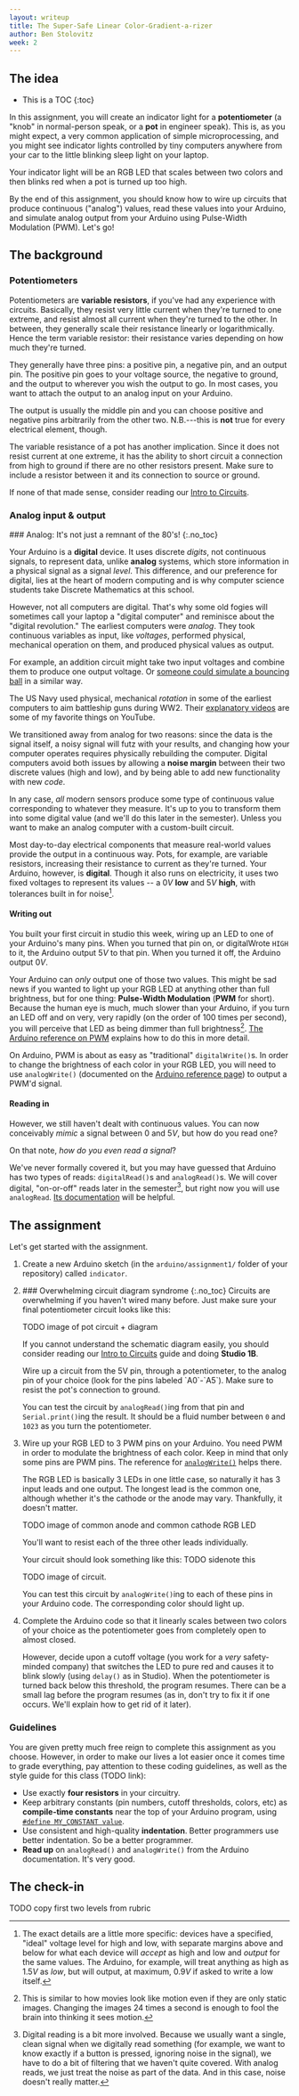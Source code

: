 ```yaml
---
layout: writeup
title: The Super-Safe Linear Color-Gradient-a-rizer
author: Ben Stolovitz
week: 2
---
```


## The idea

* This is a TOC
{:toc}

In this assignment, you will create an indicator light for a **potentiometer** (a "knob" in normal-person speak, or a **pot** in engineer speak). This is, as you might expect, a very common application of simple microprocessing, and you might see indicator lights controlled by tiny computers anywhere from your car to the little blinking sleep light on your laptop.

Your indicator light will be an RGB LED that scales between two colors and then blinks red when a pot is turned up too high.

By the end of this assignment, you should know how to wire up circuits that produce continuous ("analog") values, read these values into your Arduino, and simulate analog output from your Arduino using Pulse-Width Modulation (PWM). Let's go!


## The background

### Potentiometers

Potentiometers are **variable resistors**, if you've had any experience with circuits. Basically, they resist very little current when they're turned to one extreme, and resist almost all current when they're turned to the other. In between, they generally scale their resistance linearly or logarithmically. Hence the term variable resistor: their resistance varies depending on how much they're turned.

They generally have three pins: a positive pin, a negative pin, and an output pin. The positive pin goes to your voltage source, the negative to ground, and the output to wherever you wish the output to go. In most cases, you want to attach the output to an analog input on your Arduino. 

The output is usually the middle pin and you can choose positive and negative pins arbitrarily from the other two. N.B.---this is **not** true for every electrical element, though.

The variable resistance of a pot has another implication. Since it does not resist current at one extreme, it has the ability to short circuit a connection from high to ground if there are no other resistors present. Make sure to include a resistor between it and its connection to source or ground. 

If none of that made sense, consider reading our [Intro to Circuits](TODO).

### Analog input & output

<aside class="sidenote">
### Analog: It's not just a remnant of the 80's!
{:.no_toc}

Your Arduino is a **digital** device. It uses discrete *digits*, not continuous signals, to represent data, unlike **analog** systems, which store information in a physical signal as a signal *level*. This difference, and our preference for digital, lies at the heart of modern computing and is why computer science students take Discrete Mathematics at this school.

However, not all computers are digital. That's why some old fogies will sometimes call your laptop a "digital computer" and reminisce about the "digital revolution." The earliest computers were *analog*. They took continuous variables as input, like *voltages*, performed physical, mechanical operation on them, and produced physical values as output.

For example, an addition circuit might take two input voltages and combine them to produce one output voltage. Or [someone could simulate a bouncing ball](https://www.youtube.com/watch?v=qt6RVrmvh-o&t=0m42s) in a similar way.

The US Navy used physical, mechanical *rotation* in some of the earliest computers to aim battleship guns during WW2. Their [explanatory videos](https://www.youtube.com/watch?v=_8aH-M3PzM0) are some of my favorite things on YouTube.

We transitioned away from analog for two reasons: since the data is the signal itself, a noisy signal will futz with your results, and changing how your computer operates requires physically rebuilding the computer. Digital computers avoid both issues by allowing a **noise margin** between their two discrete values (high and low), and by being able to add new functionality with new *code*.

In any case, *all* modern sensors produce some type of continuous value corresponding to whatever they measure. It's up to you to transform them into some digital value (and we'll do this later in the semester). Unless you want to make an analog computer with a custom-built circuit. 
</aside>

Most day-to-day electrical components that measure real-world values provide the output in a continuous way. Pots, for example, are variable resistors, increasing their resistance to current as they're turned. Your Arduino, however, is **digital**. Though it also runs on electricity, it uses two fixed voltages to represent its values -- a $0V$ **low** and $5V$ **high**, with tolerances built in for noise[^tolerance].

[^tolerance]: The exact details are a little more specific: devices have a specified, "ideal" voltage level for high and low, with separate margins above and below for what each device will *accept* as high and low and *output* for the same values. The Arduino, for example, will treat anything as high as $1.5V$ as *low*, but will output, at maximum, $0.9V$ if asked to write a low itself.

#### Writing out

You built your first circuit in studio this week, wiring up an LED to one of your Arduino's many pins. When you turned that pin on, or digitalWrote `HIGH` to it, the Arduino output $5V$ to that pin. When you turned it off, the Arduino output $0V$.

Your Arduino can *only* output one of those two values. This might be sad news if you wanted to light up your RGB LED at anything other than full brightness, but for one thing: **Pulse-Width Modulation** (**PWM** for short). Because the human eye is much, much slower than your Arduino, if you turn an LED off and on very, very rapidly (on the order of 100 times per second), you will perceive that LED as being dimmer than full brightness[^movies]. [The Arduino reference on PWM](https://www.arduino.cc/en/Tutorial/PWM) explains how to do this in more detail.

[^movies]: This is similar to how movies look like motion even if they are only static images. Changing the images 24 times a second is enough to fool the brain into thinking it sees motion.

On Arduino, PWM is about as easy as "traditional" `digitalWrite()`s. In order to change the brightness of each color in your RGB LED, you will need to use `analogWrite()` (documented on the [Arduino reference page](https://www.arduino.cc/en/Reference/AnalogWrite)) to output a PWM'd signal. 

#### Reading in

However, we still haven't dealt with continuous values. You can now conceivably *mimic* a signal between $0$ and $5V$, but how do you read one?

On that note, *how do you even read a signal*?

We've never formally covered it, but you may have guessed that Arduino has two types of reads: `digitalRead()`s and `analogRead()`s. We will cover digital, "on-or-off" reads later in the semester[^involved], but right now you will use `analogRead`. [Its documentation](https://www.arduino.cc/en/Reference/AnalogRead) will be helpful.

[^involved]: Digital reading is a bit more involved. Because we usually want a single, clean signal when we digitally read something (for example, we want to know exactly if a button is pressed, ignoring noise in the signal), we have to do a bit of filtering that we haven't quite covered. With analog reads, we just treat the noise as part of the data. And in this case, noise doesn't really matter.

## The assignment

Let's get started with the assignment.

1. Create a new Arduino sketch (in the `arduino/assignment1/` folder of your repository) called `indicator`.
2. 
	<aside class="sidenote">
	### Overwhelming circuit diagram syndrome
	{:.no_toc}
	Circuits are overwhelming if you haven't wired many before. Just make sure your final potentiometer circuit looks like this:
	
	TODO image of pot circuit + diagram

	If you cannot understand the schematic diagram easily, you should consider reading our [Intro to Circuits](TODO) guide and doing **Studio 1B**.
	</aside>
	Wire up a circuit from the 5V pin, through a potentiometer, to the analog pin of your choice (look for the pins labeled `A0`-`A5`). Make sure to resist the pot's connection to ground.
	
	You can test the circuit by `analogRead()`ing from that pin and `Serial.print()`ing the result. It should be a fluid number between `0` and `1023` as you turn the potentiometer.
3. Wire up your RGB LED to 3 PWM pins on your Arduino. You need PWM in order to modulate the brightness of each color. Keep in mind that only some pins are PWM pins. The reference for [`analogWrite()`](https://www.arduino.cc/en/Reference/AnalogWrite) helps there.

	The RGB LED is basically 3 LEDs in one little case, so naturally it has 3 input leads and one output. The longest lead is the common one, although whether it's the cathode or the anode may vary. Thankfully, it doesn't matter.
	
	TODO image of common anode and common cathode RGB LED
	
	You'll want to resist each of the three other leads individually.
	
	Your circuit should look something like this: TODO sidenote this
	
	TODO image of circuit.
	
	You can test this circuit by `analogWrite()`ing to each of these pins in your Arduino code. The corresponding color should light up.
4. Complete the Arduino code so that it linearly scales between two colors of your choice as the potentiometer goes from completely open to almost closed. 
	
	However, decide upon a cutoff voltage (you work for a *very* safety-minded company) that switches the LED to pure red and causes it to blink slowly (using `delay()` as in Studio). When the potentiometer is turned back below this threshold, the program resumes. There can be a small lag before the program resumes (as in, don't try to fix it if one occurs. We'll explain how to get rid of it later).

### Guidelines

You are given pretty much free reign to complete this assignment as you choose. However, in order to make our lives a lot easier once it comes time to grade everything, pay attention to these coding guidelines, as well as the style guide for this class (TODO link):

- Use exactly **four resistors** in your circuitry.
- Keep arbitrary constants (pin numbers, cutoff thresholds, colors, etc) as **compile-time constants** near the top of your Arduino program, using [`#define MY_CONSTANT value`](https://www.arduino.cc/en/Reference/Define).
- Use consistent and high-quality **indentation**. Better programmers use better indentation. So be a better programmer.
- **Read up** on `analogRead()` and `analogWrite()` from the Arduino documentation. It's very good.

## The check-in

TODO copy first two levels from rubric